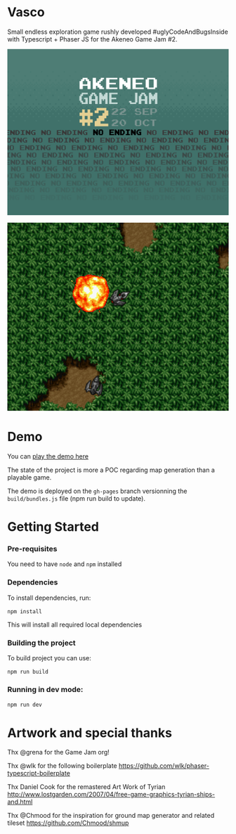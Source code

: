 # Vasco

Small endless exploration game rushly developed #uglyCodeAndBugsInside with Typescript + Phaser JS for the Akeneo Game Jam #2.

![Image of GameJam](doc/game-jam-2.gif)

![Image of GameJam](doc/screenshot.png)

# Demo

You can [play the demo here](https://nidup.itch.io/vasco)

The state of the project is more a POC regarding map generation than a playable game.

The demo is deployed on the `gh-pages` branch versionning the `build/bundles.js` file (npm run build to update).

# Getting Started

### Pre-requisites

You need to have `node` and `npm` installed

### Dependencies

To install dependencies, run:
```
npm install
```

This will install all required local dependencies

### Building the project

To build project you can use:

```
npm run build
```

### Running in dev mode:

```
npm run dev
```

# Artwork and special thanks

Thx @grena for the Game Jam org!

Thx @wlk for the following boilerplate https://github.com/wlk/phaser-typescript-boilerplate

Thx Daniel Cook for the remastered Art Work of Tyrian http://www.lostgarden.com/2007/04/free-game-graphics-tyrian-ships-and.html

Thx @Chmood for the inspiration for ground map generator and related tileset https://github.com/Chmood/shmup
